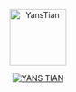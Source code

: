 <p align="center">
<img src="https://telegra.ph//file/c20bba7a470039fd6b25d.jpg" alt="YansTian" width="100"/>


</p>
<p align="center">
<a href="#"><img title="YANS TIAN" src="https://img.shields.io/badge/YANS TIAN-green?colorA=%23ff0000&colorB=%23017e40&style=for-the-badge"></a>
